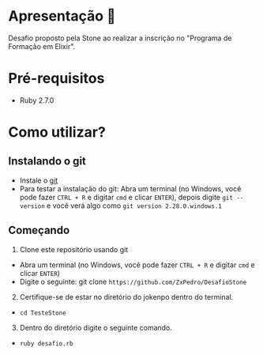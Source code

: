 # Apresentação :page_facing_up:

Desafio proposto pela Stone ao realizar a inscrição no "Programa de Formação em Elixir".

# Pré-requisitos

- Ruby 2.7.0

# Como utilizar?

## Instalando o git

- Instale o [git](https://git-scm.com/downloads)
- Para testar a instalação do git: Abra um terminal (no Windows, você pode fazer ``CTRL + R`` e digitar ``cmd`` e clicar ``ENTER``), depois digite ``git --version`` e você verá algo como ``git version 2.28.0.windows.1``

## Começando
1. Clone este repositório usando git
- Abra um terminal (no Windows, você pode fazer ``CTRL + R`` e digitar ``cmd`` e clicar ``ENTER``)
- Digite o seguinte: git clone ``https://github.com/ZxPedro/DesafioStone``

2. Certifique-se de estar no diretório do jokenpo dentro do terminal.

- ``cd TesteStone``

3. Dentro do diretório digite o seguinte comando.

- ``ruby desafio.rb``
